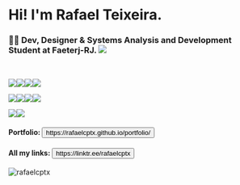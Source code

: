 <h1>Hi! I'm Rafael Teixeira.</h1>
<h3>👨‍💻 Dev, Designer & Systems Analysis and Development Student at Faeterj-RJ. <a href="https://www.linkedin.com/in/rafaelcptx/"><img src="https://img.shields.io/badge/linkedin-%230077B5.svg?style=for-the-badge&logo=linkedin&logoColor=white"></a><br>
</h3><br>

<img src="https://img.shields.io/badge/react-%2320232a.svg?style=for-the-badge&logo=react&logoColor=%2361DAFB"><img src="https://img.shields.io/badge/Node.js-339933?style=for-the-badge&logo=nodedotjs&logoColor=white"><img src="https://img.shields.io/badge/MySQL-005C84?style=for-the-badge&logo=mysql&logoColor=white"><img src= "https://img.shields.io/badge/MongoDB-%234ea94b.svg?style=for-the-badge&logo=mongodb&logoColor=white">

<img src="https://img.shields.io/badge/javascript-%23323330.svg?style=for-the-badge&logo=javascript&logoColor=%23F7DF1E"><img src="https://img.shields.io/badge/html5-%23E34F26.svg?style=for-the-badge&logo=html5&logoColor=white"><img src="https://img.shields.io/badge/css3-%231572B6.svg?style=for-the-badge&logo=css3&logoColor=white"><img src="https://img.shields.io/badge/git-%23F05033.svg?style=for-the-badge&logo=git&logoColor=white">

<img src="https://img.shields.io/badge/figma-%23F24E1E.svg?style=for-the-badge&logo=figma&logoColor=white"><img src="https://img.shields.io/badge/adobe%20photoshop-%2331A8FF.svg?style=for-the-badge&logo=adobe%20photoshop&logoColor=white">

<h4>Portfolio: <button>https://rafaelcptx.github.io/portfolio/</button></h4>
<h4>All my links: <button>https://linktr.ee/rafaelcptx</button></h4>

<p><img align="center" src="https://github-readme-stats.vercel.app/api/top-langs?username=rafaelcptx&show_icons=true&theme=radical&layout=compact" alt="rafaelcptx" /></p>


